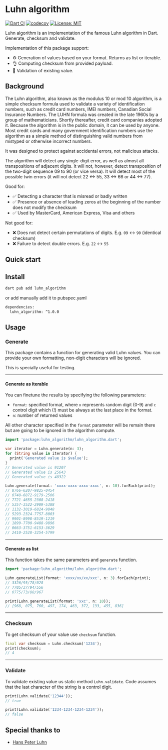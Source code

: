 # Luhn algorithm

[![Dart CI](https://github.com/matejhocevar/luhn_algorithm/actions/workflows/dart-ci.yml/badge.svg)](https://github.com/matejhocevar/luhn_algorithm/actions/workflows/dart-ci.yml)
[![codecov](https://codecov.io/gh/matejhocevar/luhn_algorithm/branch/main/graph/badge.svg?token=J1SUECF4ZA)](https://codecov.io/gh/matejhocevar/luhn_algorithm)
[![License: MIT][license_badge]][license_link]

Luhn algorithm is an implementation of the famous Luhn algorithm in Dart. Generate, checksum and validate.

Implementation of this package support:

- ⚙️ Generation of values based on your format. Returns as list or iterable.
- 👌 Computing checksum from provided payload.
- 🧪 Validation of existing value.

## Background

The Luhn algorithm, also known as the modulus 10 or mod 10 algorithm, is a simple checksum formula 
used to validate a variety of identification numbers, such as credit card numbers, IMEI numbers, 
Canadian Social Insurance Numbers. The LUHN formula was created in the late 1960s by a group of mathematicians.
Shortly thereafter, credit card companies adopted it. Because the algorithm is in the public domain,
it can be used by anyone. Most credit cards and many government identification numbers
use the algorithm as a simple method of distinguishing valid numbers from mistyped or otherwise incorrect numbers.

It was designed to protect against accidental errors, not malicious attacks.

The algorithm will detect any single-digit error, as well as almost all transpositions of adjacent digits.
It will not, however, detect transposition of the two-digit sequence 09 to 90 (or vice versa).
It will detect most of the possible twin errors (it will not detect 22 <-> 55, 33 <-> 66 or 44 <-> 77).

Good for:

- ✅ Detecting a character that is misread or badly written
- ✅ Presence or absence of leading zeros at the beginning of the number does not modify the checksum
- ✅ Used by MasterCard, American Express, Visa and others

Not good for:

- ❌ Does not detect certain permutations of digits. E.g. `09` <-> `90` (identical checksum)
- ❌ Failure to detect double errors. E.g. `22` <-> `55`

## Quick start

## Install

```bash
dart pub add luhn_algorithm
```

or add manually add it to pubspec.yaml

```bash
dependencies:
  luhn_algorithm: ^1.0.0
```

## Usage

### Generate
This package contains a function for generating valid Luhn values. You can provide your own formatting, non-digit characters will be ignored.

This is specially useful for testing.

---

#### Generate as iterable

You can finetune the results by specifying the following parameters:

- `format`: specified format, where `x` represents random digit (0-9) and `c` control digit which (!) must be always at the last place in the format.
- `n`: number of returned values

All other character specified in the `format` parameter will be remain there but are going to be ignored in the algorithm compute. 

```dart
import 'package:luhn_algorithm/luhn_algorithm.dart';

var iterator = Luhn.generate(n: 3);
for (String value in iterator) {
  print('Generated value is $value');
}
// Generated value is 91207
// Generated value is 25643
// Generated value is 48322

Luhn.generate(format: 'xxxx-xxxx-xxxx-xxxc', n: 10).forEach(print);
// 8766-6207-9825-0454
// 0748-6872-9179-2506
// 7721-4655-2308-2418
// 5357-3522-2909-5388
// 1132-3019-6824-9848
// 5293-2324-7757-8003
// 9901-8998-8519-1219
// 1899-7700-9488-9896
// 0663-3751-6153-3629
// 2410-2528-3254-5799
```

---

#### Generate as list

This function takes the same parameters and `generate` function.

```dart
import 'package:luhn_algorithm/luhn_algorithm.dart';

Luhn.generateList(format: 'xxxx/xx/xx/xxc', n: 3).forEach(print);
// 3326/95/78/028
// 7705/37/94/556
// 0775/73/88/967

print(Luhn.generateList(format: 'xxc', n: 10));
// [968, 075, 760, 497, 174, 463, 372, 133, 455, 836]
```

---

### Checksum
To get checksum of your value use `checksum` function.

```dart
final var checksum = Luhn.checksum('1234');
print(checksum);
// 4
```

---

### Validate
To validate existing value us static method `Luhn.validate`. Code assumes that the last character of
the string is a control digit.

```dart
print(Luhn.validate('12344'));
// true

print(Luhn.validate('1234-1234-1234-1234'));
// false
```

## Special thanks to

- [Hans Peter Luhn](https://en.wikipedia.org/wiki/Hans_Peter_Luhn)

[license_badge]: https://img.shields.io/badge/license-MIT-blue.svg
[license_link]: https://github.com/matejhocevar/luhn_algorithm/LICENSE
